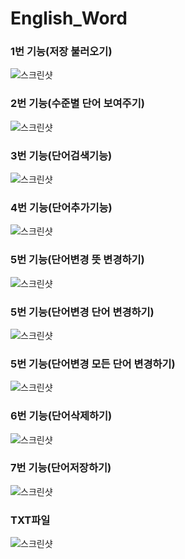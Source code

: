 # English_Word

### 1번 기능(저장 불러오기)
![스크린샷](ScreenShots/1번기능(불러오기).png)



### 2번 기능(수준별 단어 보여주기)
![스크린샷](ScreenShots/2번기능(수준별).png)



### 3번 기능(단어검색기능)
![스크린샷](ScreenShots/3번기능(단어검색).png)



### 4번 기능(단어추가기능)
![스크린샷](ScreenShots/4번기능(단어추가).png)



### 5번 기능(단어변경 뜻 변경하기)
![스크린샷](ScreenShots/5번기능(1번).png)



### 5번 기능(단어변경 단어 변경하기)
![스크린샷](ScreenShots/5번기능(2번).png)



### 5번 기능(단어변경 모든 단어 변경하기)
![스크린샷](ScreenShots/5번기능(3번).png)



### 6번 기능(단어삭제하기)
![스크린샷](ScreenShots/6번기능.png)



### 7번 기능(단어저장하기)
![스크린샷](ScreenShots/7번기능(저장파일).png)



### TXT파일 
![스크린샷](ScreenShots/7번기능.png)

